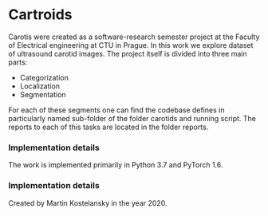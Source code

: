 # Cartroids

Carotis were created as a software-research semester project at the Faculty
of Electrical engineering at CTU in Prague. In this work we explore dataset
of ultrasound carotid images. The project itself is divided into three main 
parts:

* Categorization
* Localization
* Segmentation
  
For each of these segments one can find the codebase defines in particularly 
named sub-folder of the folder carotids and running script. The reports to each 
of this tasks are located in the folder reports.

### Implementation details
The work is implemented primarily in Python 3.7 and PyTorch 1.6.

### Implementation details
Created by Martin Kostelansky in the year 2020.